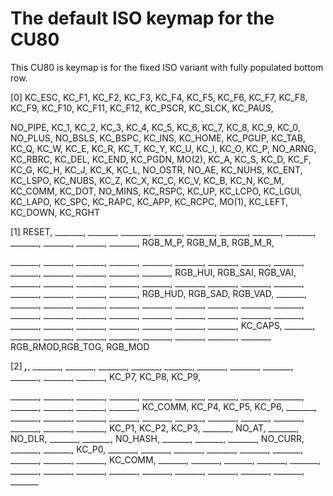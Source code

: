# The default ISO keymap for the CU80

This CU80 is keymap is for the fixed ISO variant with fully populated bottom row.

[0]
  KC_ESC,  KC_F1,   KC_F2,   KC_F3,   KC_F4,   KC_F5,   KC_F6,   KC_F7,   KC_F8,   KC_F9,   KC_F10,  KC_F11,  KC_F12,            KC_PSCR, KC_SLCK,  KC_PAUS,

  NO_PIPE, KC_1,    KC_2,    KC_3,    KC_4,    KC_5,    KC_6,    KC_7,    KC_8,    KC_9,    KC_0,    NO_PLUS, NO_BSLS, KC_BSPC,   KC_INS,  KC_HOME, KC_PGUP,
  KC_TAB,  KC_Q,    KC_W,    KC_E,    KC_R,    KC_T,    KC_Y,    KC_U,    KC_I,    KC_O,    KC_P,    NO_ARNG, KC_RBRC,            KC_DEL,   KC_END, KC_PGDN,
  MO(2),   KC_A,    KC_S,    KC_D,    KC_F,    KC_G,    KC_H,    KC_J,    KC_K,    KC_L,    NO_OSTR,   NO_AE, KC_NUHS, KC_ENT,
  KC_LSPO, KC_NUBS, KC_Z,    KC_X,    KC_C,    KC_V,    KC_B,    KC_N,    KC_M,    KC_COMM, KC_DOT,  NO_MINS,          KC_RSPC,            KC_UP,
  KC_LCPO, KC_LGUI, KC_LAPO,                   KC_SPC,                             KC_RAPC, KC_APP,  KC_RCPC,   MO(1),            KC_LEFT, KC_DOWN, KC_RGHT

[1]
  RESET,   _______, _______, _______, _______, _______, _______, _______, _______, _______, _______, _______, _______,          RGB_M_P, RGB_M_B, RGB_M_R,

  _______, _______, _______, _______, _______, _______, _______, _______, _______, _______, _______, _______, _______, _______, RGB_HUI, RGB_SAI, RGB_VAI,
  _______, _______, _______, _______, _______, _______, _______, _______, _______, _______, _______, _______, _______,          RGB_HUD, RGB_SAD, RGB_VAD,
  _______, _______, _______, _______, _______, _______, _______, _______, _______, _______, _______, _______, _______, _______,
  _______, _______, _______, _______, _______, _______, _______, _______, _______, _______, _______, _______,          KC_CAPS,          _______,
  _______, _______, _______,                   _______,                            _______, _______, _______, _______,          RGB_RMOD,RGB_TOG, RGB_MOD

[2]
   _______,_______, _______, _______, _______, _______, _______, _______, _______, _______, _______, _______, _______,           KC_P7,    KC_P8,    KC_P9,

  _______, _______, _______, _______, _______, _______, _______, _______, _______, _______, _______, _______, _______, KC_COMM,  KC_P4,    KC_P5,    KC_P6,
  _______, _______, _______, _______, _______, _______, _______, _______, _______, _______, _______, _______, _______,           KC_P1,    KC_P2,    KC_P3,
  _______,   NO_AT, _______,  NO_DLR, _______, _______, NO_HASH, _______, _______, _______, NO_CURR, _______, _______,   KC_P0,
  _______, _______, _______, _______, _______, _______, _______, _______, _______, KC_COMM, _______, _______,          _______,            _______,
  _______, _______, _______,                   _______,                            _______, _______, _______, _______,           _______,  _______,  _______
